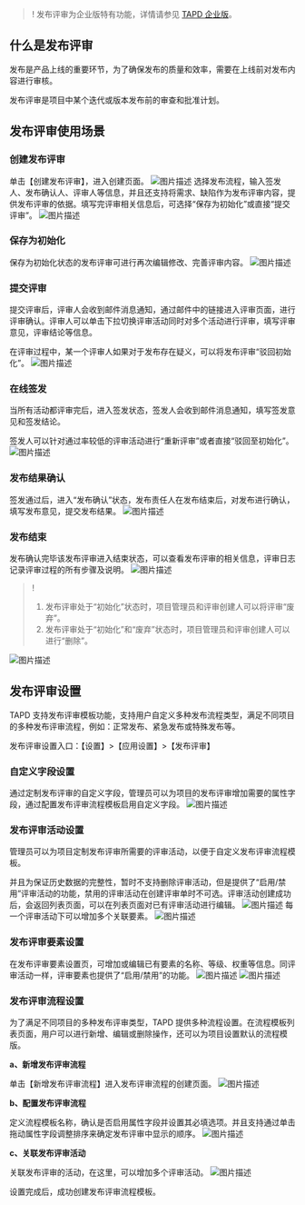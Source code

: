 >! 发布评审为企业版特有功能，详情请参见 [TAPD 企业版](https://cloud.tencent.com/document/product/624/44285)。 

## 什么是发布评审

发布是产品上线的重要环节，为了确保发布的质量和效率，需要在上线前对发布内容进行审核。

发布评审是项目中某个迭代或版本发布前的审查和批准计划。

 

## 发布评审使用场景



### 创建发布评审

单击【创建发布评审】，进入创建页面。
![图片描述](https://main.qcloudimg.com/raw/ada1b372fe2c8c33f04915cf99c64130.png)
选择发布流程，输入签发人、发布确认人、评审人等信息，并且还支持将需求、缺陷作为发布评审内容，提供发布评审的依据。填写完评审相关信息后，可选择“保存为初始化”或直接“提交评审”。
![图片描述](https://main.qcloudimg.com/raw/5024d8b27b84647a72a476e11bd32a6c.png)

### 保存为初始化

保存为初始化状态的发布评审可进行再次编辑修改、完善评审内容。
![图片描述](https://main.qcloudimg.com/raw/177e189d59f37b428852b74d71501846.png)

### 提交评审

提交评审后，评审人会收到邮件消息通知，通过邮件中的链接进入评审页面，进行评审确认。评审人可以单击下拉切换评审活动同时对多个活动进行评审，填写评审意见，评审结论等信息。

在评审过程中，某一个评审人如果对于发布存在疑义，可以将发布评审“驳回初始化”。
![图片描述](https://main.qcloudimg.com/raw/8fa27bce92c4478407b9b91540a4c8e5.png)

### 在线签发

当所有活动都评审完后，进入签发状态，签发人会收到邮件消息通知，填写签发意见和签发结论。

签发人可以针对通过率较低的评审活动进行“重新评审”或者直接“驳回至初始化”。
![图片描述](https://main.qcloudimg.com/raw/8f18f27aa03d81f92089dc2cca27c124.png)

### 发布结果确认

签发通过后，进入“发布确认”状态，发布责任人在发布结束后，对发布进行确认，填写发布意见，提交发布结果。
![图片描述](https://main.qcloudimg.com/raw/783e52819a1fe81155e2ad734cca317d.png)

### 发布结束

发布确认完毕该发布评审进入结束状态，可以查看发布评审的相关信息，评审日志记录评审过程的所有步骤及说明。
![图片描述](https://main.qcloudimg.com/raw/0490b4c5457abd32c68e6d7eee63e564.png)


>!
> 1. 发布评审处于“初始化”状态时，项目管理员和评审创建人可以将评审“废弃”。
> 2. 发布评审处于“初始化”和“废弃”状态时，项目管理员和评审创建人可以进行“删除”。

![图片描述](https://main.qcloudimg.com/raw/0e5cf223974be0ab451dc4ebbcc94673.png)

 

## 发布评审设置

TAPD 支持发布评审模板功能，支持用户自定义多种发布流程类型，满足不同项目的多种发布评审流程，例如：正常发布、紧急发布或特殊发布等。

发布评审设置入口：【设置】>【应用设置】>【发布评审】

### 自定义字段设置

通过定制发布评审的自定义字段，管理员可以为项目的发布评审增加需要的属性字段，通过配置发布评审流程模板启用自定义字段。
![图片描述](https://main.qcloudimg.com/raw/be1553248e457350c04af9ed4ab535fb.png)

### 发布评审活动设置

管理员可以为项目定制发布评审所需要的评审活动，以便于自定义发布评审流程模板。

并且为保证历史数据的完整性，暂时不支持删除评审活动，但是提供了“启用/禁用”评审活动的功能，禁用的评审活动在创建评审单时不可选。评审活动创建成功后，会返回列表页面，可以在列表页面对已有评审活动进行编辑。
![图片描述](https://main.qcloudimg.com/raw/ce3af2246f2fc4acfe18a718dc9b1e13.png)
每一个评审活动下可以增加多个关联要素。
![图片描述](https://main.qcloudimg.com/raw/a7d731cef5410811c114799038838163.png)

### 发布评审要素设置

在发布评审要素设置页，可增加或编辑已有要素的名称、等级、权重等信息。同评审活动一样，评审要素也提供了“启用/禁用”的功能。
![图片描述](https://main.qcloudimg.com/raw/626203a581e07d9aef3cf0ccc883d0e5.png)
![图片描述](https://main.qcloudimg.com/raw/a21a25c6fbec0925c3e5836fb11a87ab.png)

### 发布评审流程设置

为了满足不同项目的多种发布评审类型，TAPD 提供多种流程设置。在流程模板列表页面，用户可以进行新增、编辑或删除操作，还可以为项目设置默认的流程模版。

**a、新增发布评审流程**

单击【新增发布评审流程】进入发布评审流程的创建页面。
![图片描述](https://main.qcloudimg.com/raw/215bb4feb128a9abe4568bf4be8248fe.png)

**b、配置发布评审流程**

定义流程模板名称，确认是否启用属性字段并设置其必填选项。并且支持通过单击拖动属性字段调整排序来确定发布评审中显示的顺序。
![图片描述](https://main.qcloudimg.com/raw/eba507d000bcdafb2fc92c5ec6772b0a.png)

**c、关联发布评审活动**

关联发布评审的活动，在这里，可以增加多个评审活动。
![图片描述](https://main.qcloudimg.com/raw/493a4bdf3a8fa2ccbbc50a3f14221b32.png)

设置完成后，成功创建发布评审流程模板。
